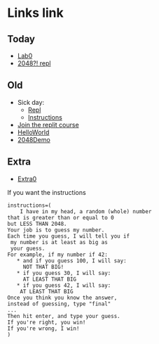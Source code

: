 # Links link

## Today
* [Lab0](https://replit.com/team/CS9-Block2-2223/Lab0AreaCalc)
* [2048?! repl](https://replit.com/team/CS9-Block2-2223/2048) 
## Old
* Sick day: 
    - [Repl](https://replit.com/team/CS9-Block2-2223/1010)
    - [Instructions](https://docs.google.com/document/d/1YM1BvylVc83LdTTyuVw-0j_n9ECo5_G9Xx8_HshDZOU/edit?usp=sharing)
* [Join the replit course](https://replit.com/teams/join/ybrqajqhsnsjyvjjreekdizbjvjqobrp-CS9-Block2-2223)
* [HelloWorld](https://replit.com/team/CS9-Block2-2223/HelloWorld)
* [2048Demo](https://replit.com/@mrDonoghue/demo)

## Extra
* [Extra0](TODO)


If you want the instructions
```
instructions=(
    I have in my head, a random (whole) number
that is greater than or equal to 0
but LESS THAN 2048.
Your job is to guess my number.
Each time you guess, I will tell you if 
 my number is at least as big as
 your guess.
For example, if my number if 42:
   * and if you guess 100, I will say:
     NOT THAT BIG!
   * if you guess 30, I will say:
     AT LEAST THAT BIG
   * if you guess 42, I will say:
    AT LEAST THAT BIG
Once you think you know the answer,
instead of guessing, type "final"
...
Then hit enter, and type your guess.
If you're right, you win!
If you're wrong, I win!
)
```